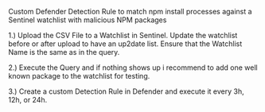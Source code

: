 Custom Defender Detection Rule to match npm install processes against a Sentinel watchlist with malicious NPM packages

1.) Upload the CSV File to a Watchlist in Sentinel. Update the watchlist before or after upload to have an up2date list. Ensure that the Watchlist Name is the same as in the query.

2.) Execute the Query and if nothing shows up i recommend to add one well known package to the watchlist for testing.

3.) Create a custom Detection Rule in Defender and execute it every 3h, 12h, or 24h.
